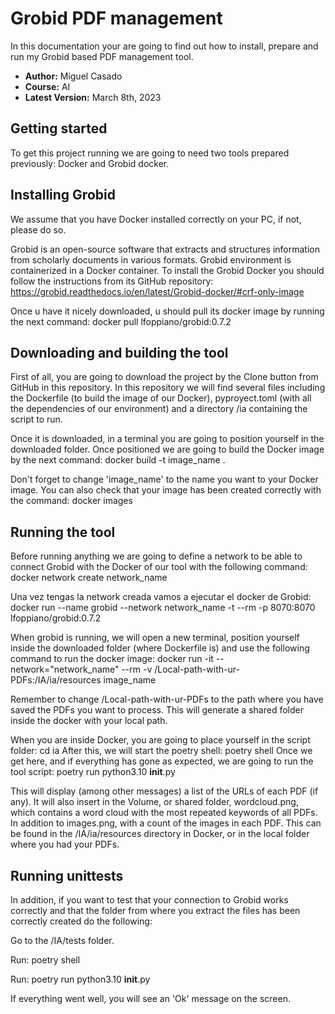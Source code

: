 # Grobid PDF management

In this documentation your are going to find out how to install, prepare and run my Grobid based PDF management tool.

- **Author:** Miguel Casado
- **Course:** AI
- **Latest Version:** March 8th, 2023


## Getting started
To get this project running we are going to need two tools prepared previously: Docker and Grobid docker.

## Installing Grobid
We assume that you have Docker installed correctly on your PC, if not, please do so.

Grobid is an open-source software that extracts and structures information from scholarly documents in various formats. Grobid environment is containerized in a Docker container. To install the Grobid Docker you should follow the instructions from its GitHub repository: https://grobid.readthedocs.io/en/latest/Grobid-docker/#crf-only-image

Once u have it nicely downloaded, u should pull its docker image by running the next command: docker pull lfoppiano/grobid:0.7.2

## Downloading and building the tool
First of all, you are going to download the project by the Clone button from GitHub in this repository. In this repository we will find several files including the Dockerfile (to build the image of our Docker), pyproyect.toml (with all the dependencies of our environment) and a directory /ia containing the script to run.

Once it is downloaded, in a terminal you are going to position yourself in the downloaded folder. Once positioned we are going to build the Docker image by the next command: docker build -t image_name .

Don't forget to change 'image_name' to the name you want to your Docker image.
You can also check that your image has been created correctly with the command: docker images

## Running the tool
Before running anything we are going to define a network to be able to connect Grobid with the Docker of our tool with the following command: docker network create network_name

Una vez tengas la network creada vamos a ejecutar el docker de Grobid: docker run --name grobid --network network_name -t --rm -p 8070:8070 lfoppiano/grobid:0.7.2

When grobid is running, we will open a new terminal, position yourself inside the downloaded folder (where Dockerfile is) and use the following command to run the docker image: docker run -it --network="network_name" --rm -v /Local-path-with-ur-PDFs:/IA/ia/resources image_name

Remember to change /Local-path-with-ur-PDFs to the path where you have saved the PDFs you want to process. This will generate a shared folder inside the docker with your local path.

When you are inside Docker, you are going to place yourself in the script folder: cd ia
After this, we will start the poetry shell: poetry shell
Once we get here, and if everything has gone as expected, we are going to run the tool script: poetry run python3.10 __init__.py

This will display (among other messages) a list of the URLs of each PDF (if any). It will also insert in the Volume, or shared folder, wordcloud.png, which contains a word cloud with the most repeated keywords of all PDFs. In addition to images.png, with a count of the images in each PDF. This can be found in the /IA/ia/resources directory in Docker, or in the local folder where you had your PDFs.

## Running unittests
In addition, if you want to test that your connection to Grobid works correctly and that the folder from where you extract the files has been correctly created do the following:

Go to the /IA/tests folder.

Run: poetry shell

Run: poetry run python3.10 __init__.py

If everything went well, you will see an 'Ok' message on the screen.

